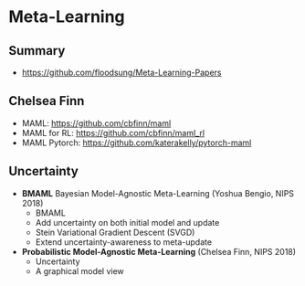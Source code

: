 # Meta-Learning

## Summary
- https://github.com/floodsung/Meta-Learning-Papers

## Chelsea Finn
- MAML: https://github.com/cbfinn/maml
- MAML for RL: https://github.com/cbfinn/maml_rl
- MAML Pytorch: https://github.com/katerakelly/pytorch-maml

## Uncertainty
- **BMAML** Bayesian Model-Agnostic Meta-Learning (Yoshua Bengio, NIPS 2018)
	- BMAML
	- Add uncertainty on both initial model and update
	- Stein Variational Gradient Descent (SVGD)
	- Extend uncertainty-awareness to meta-update
- **Probabilistic Model-Agnostic Meta-Learning** (Chelsea Finn, NIPS 2018)
	- Uncertainty
	- A graphical model view